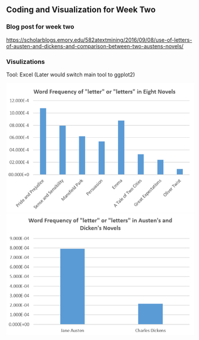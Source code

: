 ## Coding and Visualization for Week Two

### Blog post for week two
https://scholarblogs.emory.edu/582atextmining/2016/09/08/use-of-letters-of-austen-and-dickens-and-comparison-between-two-austens-novels/

### Visulizations
Tool: Excel (Later would switch main tool to ggplot2)

![Graph1](Graph1.PNG)
![Graph2](Graph2.PNG)

